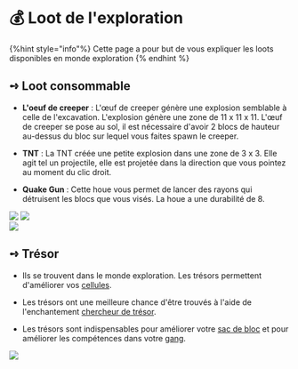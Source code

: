 # 💰 Loot de l'exploration

{%hint style="info"%}
Cette page a pour but de vous expliquer les loots disponibles en monde exploration
{% endhint %}

## **➺** Loot consommable

* **L'oeuf de creeper** : L'œuf de creeper génère une explosion semblable à celle de l'excavation. L'explosion génère une zone de 11 x 11 x 11. L'œuf de creeper se pose au sol, il est nécessaire d'avoir 2 blocs de hauteur au-dessus du bloc sur lequel vous faites spawn le creeper.

*  **TNT** : La TNT créée une petite explosion dans une zone de 3 x 3. Elle agit tel un projectile, elle est projetée dans la direction que vous pointez au moment du clic droit.

*  **Quake Gun** : Cette houe vous permet de lancer des rayons qui détruisent les blocs que vous visés. La houe a une durabilité de 8.

![](../ressources/exploration/creeper.png)   ![](../ressources/exploration/tnt.png)  
![](../ressources/exploration/Quakegun.png)

## **➺** Trésor

* Ils se trouvent dans le monde exploration. Les trésors permettent d'améliorer vos [cellules](COMPLETER).

* Les trésors ont une meilleure chance d'être trouvés à l'aide de l'enchantement [chercheur de trésor](mo/enchantements.md).

* Les trésors sont indispensables pour améliorer votre [sac de bloc](exploration_bag.md) et pour améliorer les compétences dans votre [gang](../gangs.md).

![](../ressources/exploration/tresor.png)
